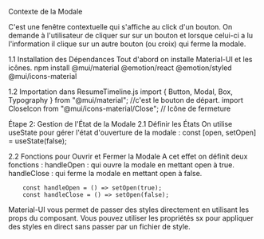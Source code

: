 Contexte de la Modale

C'est une fenêtre contextuelle qui s'affiche au click d'un bouton. On demande à l'utilisateur de cliquer sur sur un bouton et lorsque celui-ci a lu l'information il clique sur un autre bouton (ou croix) qui ferme la modale.


1.1 Installation des Dépendances
Tout d'abord on installe Material-UI et les icônes.
npm install @mui/material @emotion/react @emotion/styled @mui/icons-material

1.2 Importation dans ResumeTimeline.js
import { Button, Modal, Box, Typography } from "@mui/material"; //c'est le bouton de départ.
import CloseIcon from "@mui/icons-material/Close"; // Icône de fermeture

Étape 2: Gestion de l'État de la Modale
2.1 Définir les États
On utilise useState pour gérer l'état d'ouverture de la modale :
const [open, setOpen] = useState(false);

2.2 Fonctions pour Ouvrir et Fermer la Modale
A cet effet on définit deux fonctions :
    handleOpen : qui ouvre la modale en mettant open à true.
    handleClose : qui ferme la modale en mettant open à false.

        const handleOpen = () => setOpen(true);
        const handleClose = () => setOpen(false);


Material-UI vous permet de passer des styles directement en utilisant les props du composant. Vous pouvez utiliser les propriétés sx pour appliquer des styles en direct sans passer par un fichier de style.





